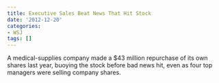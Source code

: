 ```yaml
---
title: Executive Sales Beat News That Hit Stock
date: '2012-12-20'
categories:
- WSJ
tags: []
---
```

A medical-supplies company made a $43 million repurchase of its own shares last year, buoying the stock before bad news hit, even as four top managers were selling company shares.